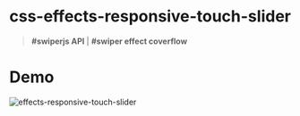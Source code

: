 # css-effects-responsive-touch-slider

> **#swiperjs API** | **#swiper effect coverflow**

# Demo
<img src="images/demo.gif" alt="effects-responsive-touch-slider">
